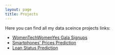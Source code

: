```yaml
---
layout: page
title: Projects
---
```

<link rel="stylesheet" href="github.css">
<body>Here you can find all my data sceince projects links:</body>

* [WomenTechWomenYes Gala Signups](/womentechwomenyes)
* [Smartphones' Prices Prediction](/priceprediction.md)
* [Loan Status Prediction](/loan_status_prediction.md)


